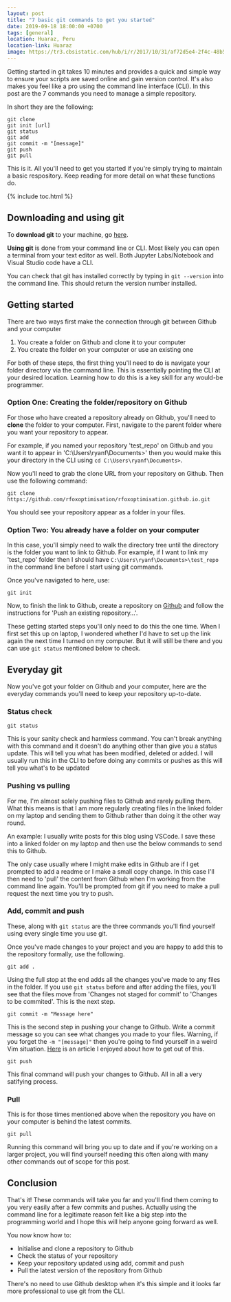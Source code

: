 ```yaml
---
layout: post
title: "7 basic git commands to get you started"
date: 2019-09-18 18:00:00 +0700
tags: [general]
location: Huaraz, Peru
location-link: Huaraz
image: https://tr3.cbsistatic.com/hub/i/r/2017/10/31/af72d5e4-2f4c-48b5-954c-e4fa24fb0a97/resize/1200x/9f5c03620b98aa0a8d1a3caedded38fe/git-logo.jpg
---
```


Getting started in git takes 10 minutes and provides a quick and simple way to ensure your scripts are saved online and gain version control. It's also makes you feel like a pro using the command line interface (CLI). In this post are the 7 commands you need to manage a simple repository.

<!--description-->

In short they are the following:

```dcl
git clone
git init [url]
git status
git add
git commit -m "[message]"
git push
git pull
```

This is it. All you'll need to get you started if you're simply trying to maintain a basic respository. Keep reading for more detail on what these functions do.

{% include toc.html %}

## Downloading and using git

To **download git** to your machine, go [here](https://git-scm.com/downloads).

**Using git** is done from your command line or CLI. Most likely you can open a terminal from your text editor as well. Both Jupyter Labs/Notebook and Visual Studio code have a CLI.

You can check that git has installed correctly by typing in `git --version` into the command line. This should return the version number installed.

## Getting started

There are two ways first make the connection through git between Github and your computer

1. You create a folder on Github and clone it to your computer
2. You create the folder on your computer or use an existing one

For both of these steps, the first thing you'll need to do is navigate your folder directory via the command line. This is essentially pointing the CLI at your desired location. Learning how to do this is a key skill for any would-be programmer.

### Option One: Creating the folder/repository on Github

For those who have created a repository already on Github, you'll need to **clone** the folder to your computer. First, navigate to the parent folder where you want your repository to appear.

For example, if you named your repository 'test_repo' on Github and you want it to appear in 'C:\Users\ryanf\Documents>' then you would make this your directory in the CLI using `cd C:\Users\ryanf\Documents>`.

Now you'll need to grab the clone URL from your repository on Github. Then use the following command:

```dcl
git clone https://github.com/rfoxoptimisation/rfoxoptimisation.github.io.git
```

You should see your repository appear as a folder in your files.

### Option Two: You already have a folder on your computer

In this case, you'll simply need to walk the directory tree until the directory is the folder you want to link to Github. For example, if I want to link my 'test_repo' folder then I should have `C:\Users\ryanf\Documents>\test_repo` in the command line before I start using git commands.

Once you've navigated to here, use:

```dcl
git init
```

Now, to finish the link to Github, create a repository on [Github](https://github.com/) and follow the instructions for 'Push an existing repository…'.

These getting started steps you'll only need to do this the one time. When I first set this up on laptop, I wondered whether I'd have to set up the link again the next time I turned on my computer. But it will still be there and you can use `git status` mentioned below to check.

## Everyday git

Now you've got your folder on Github and your computer, here are the everyday commands you'll need to keep your repository up-to-date.

### Status check

```dcl
git status
```

This is your sanity check and harmless command. You can't break anything with this command and it doesn't do anything other than give you a status update. This will tell you what has been modified, deleted or added. I will usually run this in the CLI to before doing any commits or pushes as this will tell you what's to be updated

### Pushing vs pulling

For me, I'm almost solely pushing files to Github and rarely pulling them. What this means is that I am more regularly creating files in the linked folder on my laptop and sending them to Github rather than doing it the other way round.

An example: I usually write posts for this blog using VSCode. I save these into a linked folder on my laptop and then use the below commands to send this to Github.

The only case usually where I might make edits in Github are if I get prompted to add a readme or I make a small copy change. In this case I'll then need to 'pull' the content from Github when I'm working from the command line again. You'll be prompted from git if you need to make a pull request the next time you try to push.

### Add, commit and push

These, along with `git status` are the three commands you'll find yourself using every single time you use git.

Once you've made changes to your project and you are happy to add this to the repository formally, use the following.

```dcl
git add .
```

Using the full stop at the end adds all the changes you've made to any files in the folder. If you use `git status` before and after adding the files, you'll see that the files move from 'Changes not staged for commit' to 'Changes to be commited'. This is the next step.

```dcl
git commit -m "Message here"
```

This is the second step in pushing your change to Github. Write a commit message so you can see what changes you made to your files. Warning, if you forget the `-m "[message]"` then you're going to find yourself in a weird Vim situation. [Here](https://medium.com/rightindem-design-team/how-to-never-get-stuck-in-vim-again-edaee4d632bd) is an article I enjoyed about how to get out of this.

```dcl
git push
```

This final command will push your changes to Github. All in all a very satifying process.

### Pull

This is for those times mentioned above when the repository you have on your computer is behind the latest commits.

```dcl
git pull
```

Running this command will bring you up to date and if you're working on a larger project, you will find yourself needing this often along with many other commands out of scope for this post.

## Conclusion

That's it! These commands will take you far and you'll find them coming to you very easily after a few commits and pushes. Actually using the command line for a legitimate reason felt like a big step into the programming world and I hope this will help anyone going forward as well.

You now know how to:

- Initialise and clone a repository to Github
- Check the status of your repository
- Keep your repository updated using add, commit and push
- Pull the latest version of the repository from Github

There's no need to use Github desktop when it's this simple and it looks far more professional to use git from the CLI.
